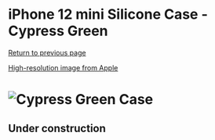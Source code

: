 # iPhone 12 mini Silicone Case - Cypress Green

[Return to previous page](/iphone_12)

[High-resolution image from Apple](https://store.storeimages.cdn-apple.com/8756/as-images.apple.com/is//MHKR3?wid=4500&hei=4500&fmt=png)

# ![Cypress Green Case](/everyphone/MHKR3.png)

## Under construction
